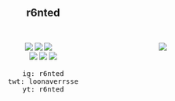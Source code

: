 
<div>
<h2 align="center">r6nted</h2>
 <br>
<p>
  <div align="center">
<img src="https://lanyard.cnrad.dev/api/898703829430857729" align="right" />
  </div>
</div>
<div>
<p align="center"><img src="https://img.shields.io/badge/-Adobe%20After%20Effects-481d4a?style=for-the-badge&logo=adobe"/> <img src="https://img.shields.io/badge/html5%20-%23E34F26.svg?&style=for-the-badge&logo=html5&logoColor=white"/> <img src="https://img.shields.io/badge/css3%20-%231572B6.svg?&style=for-the-badge&logo=css3&logoColor=white"/><br>
 <img src="https://img.shields.io/badge/node.js%20-%2343853D.svg?&style=for-the-badge&logo=node.js&logoColor=white"/> <img src="https://img.shields.io/badge/javascript%20-%23323330.svg?&style=for-the-badge&logo=javascript&logoColor=%23F7DF1E"/> <img src="https://img.shields.io/badge/git%20-%23F05033.svg?&style=for-the-badge&logo=git&logoColor=white"/> <br><br>
<bold><samp>ig: r6nted <br> twt: loonaverrsse<br> yt: r6nted</samp></bold>
</p>
